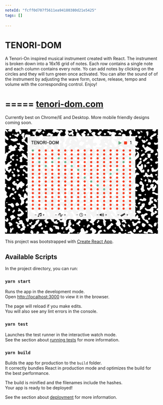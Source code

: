 ```yaml
---
noteId: "fcff0d707f5611ea94180380d21e5425"
tags: []

---
```



TENORI-DOM
==========

A Tenori-On inspired musical instrument created with React. The instrument is broken down 
into a 16x16 grid of notes. Each row contains a single note and each column contains every note. Yo can add notes by clicking on the circles and they will turn green once activated. You can alter the sound of of the instrument by adjusting the wave form, octave, release, tempo and volume with the corresponding control. Enjoy!
  
=====
[tenori-dom.com](https://tenori-dom.com)
=====

Currently best on Chrome/IE and Desktop. More mobile friendly designs coming soon.

![DEMO IMAGE](./public/tenoriDOM.png)




This project was bootstrapped with [Create React App](https://github.com/facebook/create-react-app).

## Available Scripts

In the project directory, you can run:

### `yarn start`

Runs the app in the development mode.<br />
Open [http://localhost:3000](http://localhost:3000) to view it in the browser.

The page will reload if you make edits.<br />
You will also see any lint errors in the console.

### `yarn test`

Launches the test runner in the interactive watch mode.<br />
See the section about [running tests](https://facebook.github.io/create-react-app/docs/running-tests) for more information.

### `yarn build`

Builds the app for production to the `build` folder.<br />
It correctly bundles React in production mode and optimizes the build for the best performance.

The build is minified and the filenames include the hashes.<br />
Your app is ready to be deployed!

See the section about [deployment](https://facebook.github.io/create-react-app/docs/deployment) for more information.

